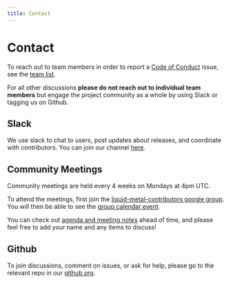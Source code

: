 ```yaml
---
title: Contact
---
```


# Contact

To reach out to team members in order to report a [Code of Conduct](/docs/community/coc) issue,
see the [team list](/docs/community/team).

For all other discussions **please do not reach out to individual team members**
but engage the project community as a whole by using Slack or tagging us on Github.

## Slack

We use slack to chat to users, post updates about releases, and coordinate with
contributors. You can join our channel [here][slack].

## Community Meetings

Community meetings are held every 4 weeks on Mondays at 4pm UTC.

To attend the meetings, first join the [liquid-metal-contributors google group][group].
You will then be able to see the [group calendar event][event].

You can check out [agenda and meeting notes][agenda] ahead of time, and please
feel free to add your name and any items to discuss!

## Github

To join discussions, comment on issues, or ask for help, please go to the relevant
repo in our [github org][gh].

[slack]: https://weave-community.slack.com/archives/C02KARWGR7S
[gh]: https://github.com/liquidmetal-dev
[group]: https://groups.google.com/g/liquid-metal-contributors
[event]: https://calendar.google.com/calendar/u/0?cid=ZGZhMjVkNzBlZGUwZWQ3OWY1ODNiZTNiMjhlZGNkNGY4YThkNDk0MWU0YWEzNWZhNmJlNGU1MjNlOWU4MGZlYUBncm91cC5jYWxlbmRhci5nb29nbGUuY29t
[agenda]: https://docs.google.com/document/d/16XHoWWouzLypGDJ-YQtwVzVD1zOq-SLTG8mm1bVqSA8/edit
